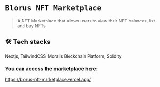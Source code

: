 # `Blorus NFT Marketplace`

> A NFT Marketplace that allows users to view their NFT balances, list and buy NFTs

## 🛠 Tech stacks

 Nextjs, TailwindCSS, Moralis Blockchain Platform, Solidity

### You can access the marketplace here:
https://blorus-nft-marketplace.vercel.app/
	